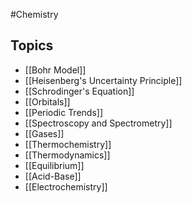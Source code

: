 #Chemistry
## Topics
* [[Bohr Model]]
* [[Heisenberg's Uncertainty Principle]]
* [[Schrodinger's Equation]]
* [[Orbitals]]
* [[Periodic Trends]]
* [[Spectroscopy and Spectrometry]]
* [[Gases]]
* [[Thermochemistry]]
* [[Thermodynamics]]
* [[Equilibrium]]
* [[Acid-Base]]
* [[Electrochemistry]]